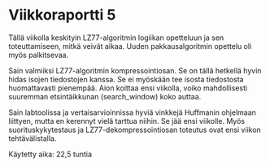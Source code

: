 # Viikkoraportti 5

Tällä viikolla keskityin LZ77-algoritmin logiikan opetteluun ja sen toteuttamiseen, mitkä veivät aikaa. Uuden pakkausalgoritmin opettelu oli myös palkitsevaa. 

Sain valmiiksi LZ77-algoritmin kompressointiosan. Se on tällä hetkellä hyvin hidas isojen tiedostojen kanssa. Se ei myöskään tee isosta tiedostosta huomattavasti pienempää. Aion koittaa ensi viikolla, voiko mahdollisesti suuremman etsintäikkunan (search_window) koko auttaa.

Sain labtoolissa ja vertaisarvioinnissa hyviä vinkkejä Huffmanin ohjelmaan liittyen, mutta en kerennyt vielä tarttua niihin. Se jää ensi viikolle. Myös suorituskykytestaus ja LZ77-dekompressointiosan toteutus ovat ensi viikon tehtävälistalla.

Käytetty aika: 22,5 tuntia